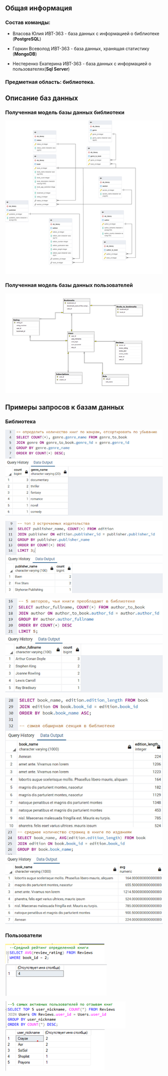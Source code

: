 ## Общая информация
### Состав команды:

- Власова Юлия ИВТ-363 - база данных с информацией о библиотеке (__PostgreSQL__)

- Горкин Всеволод ИВТ-363 - база данных, хранящая статистику (__MongoDB__)

- Нестеренко Екатерина ИВТ-363 - база данных с информацией о пользователях(__Sql Server__)

### Предметная область: библиотека.

## Описание баз данных

### Полученная модель базы данных библиотеки
![avatar](https://github.com/youngformoza/DBMS/blob/main/LW_2/library/model_library.png)

### Полученная модель базы данных пользователей
![avatar](https://github.com/youngformoza/DBMS/blob/main/LW_2/user/db_schema.png)

## Примеры запросов к базам данных

### Библиотека
![avatar](https://github.com/youngformoza/DBMS/blob/main/LW_2/library/results/1.jpg)

![avatar](https://github.com/youngformoza/DBMS/blob/main/LW_2/library/results/2.jpg)

![avatar](https://github.com/youngformoza/DBMS/blob/main/LW_2/library/results/3.jpg)

![avatar](https://github.com/youngformoza/DBMS/blob/main/LW_2/library/results/4_1.jpg)
![avatar](https://github.com/youngformoza/DBMS/blob/main/LW_2/library/results/4_2.jpg)

### Пользователи
![avatar](https://github.com/youngformoza/DBMS/blob/main/LW_2/user/results/first_request.png)
![avatar](https://github.com/youngformoza/DBMS/blob/main/LW_2/user/results/first_result.png)

![avatar](https://github.com/youngformoza/DBMS/blob/main/LW_2/user/results/second_request.png)
![avatar](https://github.com/youngformoza/DBMS/blob/main/LW_2/user/results/second_result.png)
